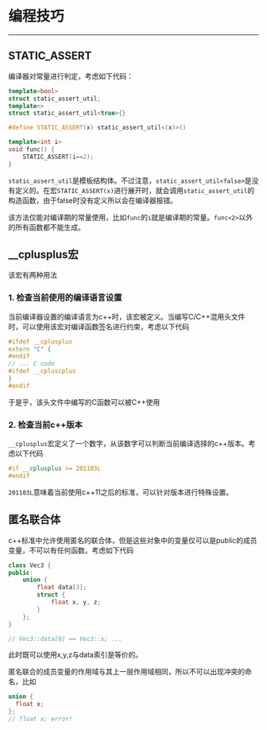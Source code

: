 # 编程技巧

---

## STATIC_ASSERT

编译器对常量进行判定，考虑如下代码：

```c++
template<bool>
struct static_assert_util;
template<>
struct static_assert_util<true>{}

#define STATIC_ASSERT(x) static_assert_util<(x)>()

template<int i>
void func() {
    STATIC_ASSERT(i==2);
}
```

`static_assert_util`是模板结构体。不过注意，`static_assert_util<false>`是没有定义的。在宏`STATIC_ASSERT(x)`进行展开时，就会调用`static_assert_util`的构造函数，由于false时没有定义所以会在编译器报错。

该方法仅能对编译期的常量使用，比如`func`的`i`就是编译期的常量。`func<2>`以外的所有函数都不能生成。

## __cplusplus宏

该宏有两种用法

### 1. 检查当前使用的编译语言设置

当前编译器设置的编译语言为c++时，该宏被定义。当编写C/C++混用头文件时，可以使用该宏对编译函数签名进行约束，考虑以下代码

```c++
#ifdef __cplusplus
extern "C" {
#endif
// ... C code
#ifdef __cpluscplus
}
#endif
```

于是乎，该头文件中编写的C函数可以被C++使用

### 2. 检查当前c++版本

`__cplusplus`宏定义了一个数字，从该数字可以判断当前编译选择的c++版本。考虑以下代码

```c++
#if __cplusplus >= 201103L
#endif
```

`201103L`意味着当前使用c++11之后的标准，可以针对版本进行特殊设置。

## 匿名联合体

c++标准中允许使用匿名的联合体，但是这些对象中的变量仅可以是public的成员变量，不可以有任何函数。考虑如下代码

```c++
class Vec3 {
public:
    union {
        float data[3];
        struct {
            float x, y, z;
        }
    };
}

// Vec3::data[0] == Vec3::x; ...
```

此时既可以使用x,y,z与data索引是等价的。

匿名联合的成员变量的作用域与其上一层作用域相同，所以不可以出现冲突的命名，比如

```c++
union {
  float x;  
};
// float x; error!
```